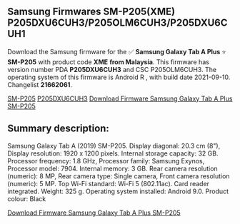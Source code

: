 <h2>Samsung Firmwares SM-P205(XME) P205DXU6CUH3/P205OLM6CUH3/P205DXU6CUH1</h2>
Download the Samsung firmware for the ✅ <strong>Samsung Galaxy Tab A Plus </strong> ⭐ <strong>SM-P205</strong> with product code <strong>XME</strong> <strong> from Malaysia</strong>. This firmware has version number PDA <strong>P205DXU6CUH3</strong> and CSC P205OLM6CUH3. The operating system of this firmware is Android R , with build date 2021-09-10. Changelist <strong>21662061</strong>.


[SM-P205](https://samfirm.shop/samsung/model/SM-P205)
[P205DXU6CUH3](https://samfirm.shop/samsung/pda/P205DXU6CUH3)
[Download Firmware Samsung Galaxy Tab A Plus SM-P205](https://samfirm.shop/samsung/firmware/454934)
<h2>Summary description:</h2>
<p>Samsung Galaxy Tab A (2019) SM-P205. Display diagonal: 20.3 cm (8"), Display resolution: 1920 x 1200 pixels. Internal storage capacity: 32 GB. Processor frequency: 1.8 GHz, Processor family: Samsung Exynos, Processor model: 7904. Internal memory: 3 GB. Rear camera resolution (numeric): 8 MP, Rear camera type: Single camera, Front camera resolution (numeric): 5 MP. Top Wi-Fi standard: Wi-Fi 5 (802.11ac). Card reader integrated. Weight: 325 g. Operating system installed: Android 9.0. Product colour: Black</p>


[Download Firmware Samsung Galaxy Tab A Plus SM-P205](https://samfirm.shop/samsung/firmware/454934)
